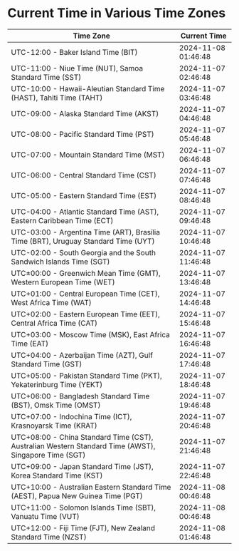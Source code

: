 # Current Time in Various Time Zones

| Time Zone | Current Time |
|-----------|--------------|
| UTC-12:00 - Baker Island Time (BIT) | 2024-11-08 01:46:48 |
| UTC-11:00 - Niue Time (NUT), Samoa Standard Time (SST) | 2024-11-07 02:46:48 |
| UTC-10:00 - Hawaii-Aleutian Standard Time (HAST), Tahiti Time (TAHT) | 2024-11-07 03:46:48 |
| UTC-09:00 - Alaska Standard Time (AKST) | 2024-11-07 04:46:48 |
| UTC-08:00 - Pacific Standard Time (PST) | 2024-11-07 05:46:48 |
| UTC-07:00 - Mountain Standard Time (MST) | 2024-11-07 06:46:48 |
| UTC-06:00 - Central Standard Time (CST) | 2024-11-07 07:46:48 |
| UTC-05:00 - Eastern Standard Time (EST) | 2024-11-07 08:46:48 |
| UTC-04:00 - Atlantic Standard Time (AST), Eastern Caribbean Time (ECT) | 2024-11-07 09:46:48 |
| UTC-03:00 - Argentina Time (ART), Brasília Time (BRT), Uruguay Standard Time (UYT) | 2024-11-07 10:46:48 |
| UTC-02:00 - South Georgia and the South Sandwich Islands Time (SGT) | 2024-11-07 11:46:48 |
| UTC±00:00 - Greenwich Mean Time (GMT), Western European Time (WET) | 2024-11-07 13:46:48 |
| UTC+01:00 - Central European Time (CET), West Africa Time (WAT) | 2024-11-07 14:46:48 |
| UTC+02:00 - Eastern European Time (EET), Central Africa Time (CAT) | 2024-11-07 15:46:48 |
| UTC+03:00 - Moscow Time (MSK), East Africa Time (EAT) | 2024-11-07 16:46:48 |
| UTC+04:00 - Azerbaijan Time (AZT), Gulf Standard Time (GST) | 2024-11-07 17:46:48 |
| UTC+05:00 - Pakistan Standard Time (PKT), Yekaterinburg Time (YEKT) | 2024-11-07 18:46:48 |
| UTC+06:00 - Bangladesh Standard Time (BST), Omsk Time (OMST) | 2024-11-07 19:46:48 |
| UTC+07:00 - Indochina Time (ICT), Krasnoyarsk Time (KRAT) | 2024-11-07 20:46:48 |
| UTC+08:00 - China Standard Time (CST), Australian Western Standard Time (AWST), Singapore Time (SGT) | 2024-11-07 21:46:48 |
| UTC+09:00 - Japan Standard Time (JST), Korea Standard Time (KST) | 2024-11-07 22:46:48 |
| UTC+10:00 - Australian Eastern Standard Time (AEST), Papua New Guinea Time (PGT) | 2024-11-08 00:46:48 |
| UTC+11:00 - Solomon Islands Time (SBT), Vanuatu Time (VUT) | 2024-11-08 00:46:48 |
| UTC+12:00 - Fiji Time (FJT), New Zealand Standard Time (NZST) | 2024-11-08 01:46:48 |
